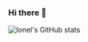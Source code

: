 ### Hi there 👋

![Ionel's GitHub stats](https://github-readme-stats.vercel.app/api?username=ionelpopjara&count_private=true&show_icons=true&theme=transparent&hide_border=true)

<!--
**IonelPopJara/IonelPopJara** is a ✨ _special_ ✨ repository because its `README.md` (this file) appears on your GitHub profile.

Here are some ideas to get you started:

- 🔭 I’m currently working on ...
- 🌱 I’m currently learning ...
- 👯 I’m looking to collaborate on ...
- 🤔 I’m looking for help with ...
- 💬 Ask me about ...
- 📫 How to reach me: ...
- 😄 Pronouns: ...
- ⚡ Fun fact: ...
-->
